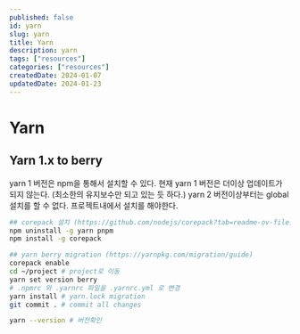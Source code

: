 ```yaml
---
published: false
id: yarn
slug: yarn
title: Yarn
description: yarn
tags: ["resources"]
categories: ["resources"]
createdDate: 2024-01-07
updatedDate: 2024-01-23
---
```


# Yarn

## Yarn 1.x to berry
yarn 1 버전은 npm을 통해서 설치할 수 있다.
현재 yarn 1 버전은 더이상 업데이트가 되지 않는다. (최소한의 유지보수만 되고 있는 듯 하다.)
yarn 2 버전이상부터는 global 설치를 할 수 없다.
프로젝트내에서 설치를 해야한다.

```bash
## corepack 설치 (https://github.com/nodejs/corepack?tab=readme-ov-file)
npm uninstall -g yarn pnpm
npm install -g corepack

## yarn berry migration (https://yarnpkg.com/migration/guide)
corepack enable
cd ~/project # project로 이동
yarn set version berry
# .npmrc 와 .yarnrc 파일을 .yarnrc.yml 로 변경
yarn install # yarn.lock migration
git commit . # commit all changes

yarn --version # 버전확인
```

